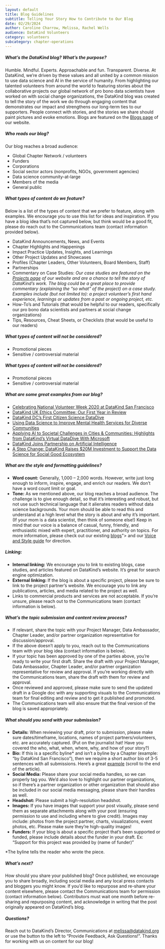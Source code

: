 ```yaml
---
layout: default
title: Blog Guidelines
subtitle: Telling Your Story How to Contribute to Our Blog
date: 02/29/2024
author: Caroline Charrow, Melissa, Rachel Wells
audience: DataKind Volunteers
category: volunteers
subcategory: chapter-operations
---
```


##### What’s the DataKind blog? What’s the purpose?

Humble. Mindful. Experts. Approachable and fun. Transparent. Diverse. At DataKind, we’re driven by these values and all united by a common mission to use data science and AI in the service of humanity. From highlighting our talented volunteers from around the world to featuring stories about the collaborative projects our global network of pro bono data scientists have worked on with social change organizations, the DataKind blog was created to tell the story of the work we do through engaging content that demonstrates our impact and strengthens our long\-term ties to our supporters. People connect with stories, and the stories we share should paint pictures and evoke emotions. Blogs are featured on the [Blogs page](https://www.datakind.org/blog/) of our website.


##### Who reads our blog?


Our blog reaches a broad audience:


* Global Chapter Network / volunteers
* Funders
* Corporations
* Social sector actors (nonprofits, NGOs, government agencies)
* Data science community\-at\-large
* Members of the media
* General public


##### What types of content do we feature?


Below is a list of the types of content that we prefer to feature, along with examples. We encourage you to use this list for ideas and inspiration. If you have a blog idea that’s not captured below, but think would be a good fit, please do reach out to the Communications team (contact information provided below).


* DataKind Announcements, News, and Events
* Chapter Highlights and Happenings
* Impact Practice Updates, Insights, and Learnings
* Other Project Updates and Showcases
* Profiles (Chapter Leaders, Other Volunteers, Board Members, Staff)
* Partnerships
* Commentary on Case Studies: *Our case studies are featured on the [Projects page](https://www.datakind.org/blog/) of our website and are a chance to tell the story of DataKind’s work. The blog could be a great place to provide commentary (explaining the “so what” of the project) on a case study. Examples include (but not limited to): a project volunteer’s first hand experience, learnings or updates from a past or ongoing project, etc.*
* How\-To’s and Tutorials (that would be helpful to our readers, specifically our pro bono data scientists and partners at social change organizations)
* Tips, Resources, Cheat Sheets, or Checklists (that would be useful to our readers)


##### What types of content will not be considered?


* Promotional pieces
* Sensitive / controversial material


##### What types of content will not be considered?


* Promotional pieces
* Sensitive / controversial material


##### What are some great examples from our blog?


* [Celebrating National Volunteer Week 2020 at DataKind San Francisco](https://www.datakind.org/2020/04/20/celebrating-national-volunteer-week-2020-at-datakind-san-francisco/)
* [DataKind UK Ethics Committee: Our First Year in Review](https://www.datakind.org/2019/12/18/datakind-uk-ethics-committee-our-first-year-in-review/)
* [DataKind DC’s First Citizen Science DataDive](https://www.datakind.org/blog/datakind-dcs-first-citizen-science-datadive)
* [Using Data Science to Improve Mental Health Services for Diverse Communities](https://www.datakind.org/2019/12/26/using-data-science-to-improve-mental-health-services-for-diverse-communities/)
* [Applying AI to Societal Challenges in Cities \& Communities: Highlights from DataKind’s Virtual DataDive With Microsoft](https://www.datakind.org/2019/11/07/applying-ai-to-societal-challenges-in-cities-communities-highlights-from-datakinds-virtual-datadive/)
* [DataKind Joins Partnership on Artificial Intelligence](https://www.datakind.org/2018/11/09/datakind-joins-partnership-on-artificial-intelligence/)
* [A Step Change: DataKind Raises $20M Investment to Support the Data Science for Social Good Ecosystem](https://www.datakind.org/2019/01/22/a-step-change-datakind-raises-20m-investment-to-support-the-data-science-for-social-good-ecosystem/)


##### What are the style and formatting guidelines?


* **Word count:** Generally, 1,000 – 2,000 words. However, write just long enough to inform, inspire, engage, and enrich our readers. We don’t have a word count limit or goal.
* **Tone:** As we mentioned above, our blog reaches a broad audience. The challenge is to give enough detail, so that it’s interesting and robust, but not use such technical language that it alienates readers without data science backgrounds. Your mom should be able to read this and understand at a high level what the story is about and why it’s important. (If your mom is a data scientist, then think of someone else!) Keep in mind that our voice is a balance of casual, funny, friendly, and enthusiastic mixed with expert, practitioner, and authority on topics. For more information, please check out our existing [blogs](https://www.datakind.org/blog/)"\> and our [Voice and Style guide](https://docs.google.com/presentation/d/1B8rXeEz0nHvS9gBaVuAHqYmopn9LtBa47USS3vM6C5U/edit#slide=id.g45771cb96_0189) for direction.


##### Linking:


* **Internal linking:** We encourage you to link to existing blogs, case studies, and articles featured on DataKind’s website. It’s great for search engine optimization.
* **External linking:** If the blog is about a specific project, please be sure to link to the project partner’s website. We encourage you to link any publications, articles, and media related to the project as well.
* Links to commercial products and services are not acceptable. If you’re unsure, please reach out to the Communications team (contact information is below).


##### What’s the topic submission and content review process?


* If relevant, share the topic with your Project Manager, Data Ambassador, Chapter Leader, and/or partner organization representative for discussion/approval.
* If the above doesn’t apply to you, reach out to the Communications team with your blog idea (contact information is below).
* If your topic has been approved by one of the parties above, you’re ready to write your first draft. Share the draft with your Project Manager, Data Ambassador, Chapter Leader, and/or partner organization representative for review and approval. If you’re working directly with the Communications team, share the draft with them for review and approval.
* Once reviewed and approved, please make sure to send the updated draft in a Google doc with any supporting visuals to the Communications team for final editing and review and to get it published and promoted.
* The Communications team will also ensure that the final version of the blog is saved appropriately.


##### What should you send with your submission?


* **Details:** When reviewing your draft, prior to submission, please make sure dates/timeframe, locations, names of project partners/volunteers, etc. are accurately captured. (Put on the journalist hat! Have you covered the who, what, when, where, why, and how of your story?)
* **Bio:** If this is a specific byline\* and isn’t a byline by a Chapter (example: “by DataKind San Francisco”), then we require a short author bio of 3\-5 sentences with all submissions. Here’s a great [example](https://www.datakind.org/2020/03/04/beyond-hype-and-innovation-ai-for-social-good/) (scroll to the end of the article).
* **Social Media:** Please share your social media handles, so we can properly tag you. We’d also love to highlight our partner organizations, so if there’s a partner organization or other organization that should also be included in our social media messaging, please share their handles as well.
* **Headshot:** Please submit a high\-resolution headshot.
* **Images:** If you have images that support your post visually, please send them as separate attachments along with your post (ensuring permission to use and including where to give credit). Images may include: photos from the project partner, charts, visualizations, event photos, etc. Please make sure they’re high\-quality images!
* **Funders:** If your blog is about a specific project that’s been supported or funded, please include details about the funder in your draft. Ex: “Support for this project was provided by (name of funder)”


\*The byline tells the reader who wrote the piece.


##### What’s next?


How should you share your published blog? Once published, we encourage you to share broadly, including social media and any local press contacts and bloggers you might know. If you’d like to repurpose and re\-share your content elsewhere, please contact the Communications team for permission (contact information below). Contributors must wait one month before re\-sharing and repurposing content, and acknowledge in writing that the post originally appeared on DataKind’s blog.


##### Questions?


Reach out to DataKind’s Director, Communications at [melissa@datakind.org](mailto:melissa@datakind.org) or use the button to the left to “Provide Feedback, Ask Questions!”. Thanks for working with us on content for our blog!
